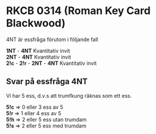 # RKCB 0314 (Roman Key Card Blackwood)

4NT är essfråga förutom i följande fall

**1NT** - **4NT** Kvantitativ invit\
**2NT** - **4NT** Kvantitativ invit\
**2!c** - **2!r** - **2NT** - **4NT** Kvantitativ invit

## Svar på essfråga 4NT

Vi har 5 ess, d.v.s att trumfkung räknas som ett ess.

**5!c** ⇒ 0 eller 3 ess av 5\
**5!r** ⇒ 1 eller 4 ess av 5\
**5!h** ⇒ 2 eller 5 ess utan trumdam\
**5!s** ⇒ 2 eller 5 ess med trumdam
